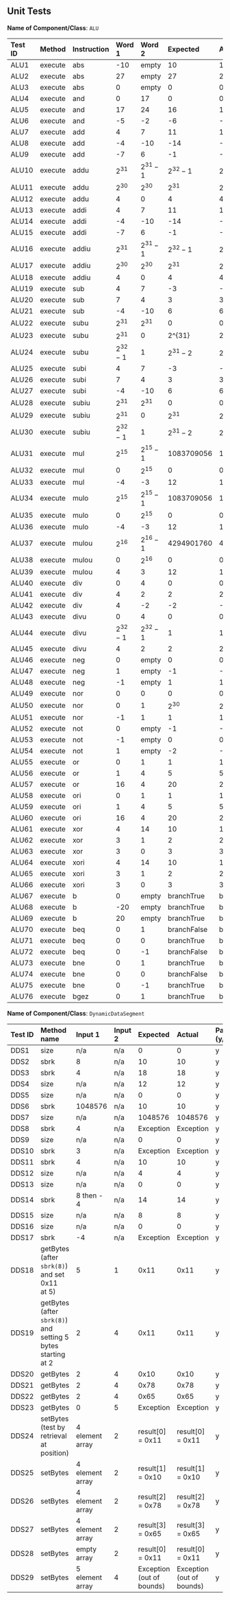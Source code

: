 ## Unit Tests ##

**Name of Component/Class**: `ALU`

| Test ID | Method  | Instruction | Word 1     | Word 2     | Expected    | Actual      | Pass (y/n) | Date tested |
|:--------|:--------|:------------|:-----------|:-----------|:------------|:------------|:-----------|:------------|
| ALU1    | execute | abs         | -10        | empty      | 10          | 10          | y          | 16/2/16     |
| ALU2    | execute | abs         | 27         | empty      | 27          | 27          | y          | 16/2/16     |
| ALU3    | execute | abs         | 0          | empty      | 0           | 0           | y          | 16/2/16     |
| ALU4    | execute | and         | 0          | 17         | 0           | 0           | y          | 16/2/16     |
| ALU5    | execute | and         | 17         | 24         | 16          | 16          | y          | 16/2/16     |
| ALU6    | execute | and         | -5         | -2         | -6          | -6          | y          | 16/2/16     |
| ALU7    | execute | add         | 4          | 7          | 11          | 11          | y          | 16/2/16     |
| ALU8    | execute | add         | -4         | -10        | -14         | -14         | y          | 16/2/16     |
| ALU9    | execute | add         | -7         | 6          | -1          | -1          | y          | 16/2/16     |
| ALU10   | execute | addu        | $2^{31}$   | $2^{31}-1$ | $2^{32}-1$  | $2^{32}-1$  | y          | 16/2/16     |
| ALU11   | execute | addu        | $2^{30}$   | $2^{30}$   | $2^{31}$    | $2^{31}$    | y          | 16/2/16     |
| ALU12   | execute | addu        | 4          | 0          | 4           | 4           | y          | 16/2/16     |
| ALU13   | execute | addi        | 4          | 7          | 11          | 11          | y          | 16/2/16     |
| ALU14   | execute | addi        | -4         | -10        | -14         | -14         | y          | 16/2/16     |
| ALU15   | execute | addi        | -7         | 6          | -1          | -1          | y          | 16/2/16     |
| ALU16   | execute | addiu       | $2^{31}$   | $2^{31}-1$ | $2^{32}-1$  | $2^{32}-1$  | y          | 16/2/16     |
| ALU17   | execute | addiu       | $2^{30}$   | $2^{30}$   | $2^{31}$    | $2^{31}$    | y          | 16/2/16     |
| ALU18   | execute | addiu       | 4          | 0          | 4           | 4           | y          | 16/2/16     |
| ALU19   | execute | sub         | 4          | 7          | -3          | -3          | y          | 16/2/16     |
| ALU20   | execute | sub         | 7          | 4          | 3           | 3           | y          | 16/2/16     |
| ALU21   | execute | sub         | -4         | -10        | 6           | 6           | y          | 16/2/16     |
| ALU22   | execute | subu        | $2^{31}$   | $2^{31}$   | 0           | 0           | y          | 16/2/16     |
| ALU23   | execute | subu        | $2^{31}$   | 0          | 2^{31}      | 2^{31}      | y          | 16/2/16     |
| ALU24   | execute | subu        | $2^{32}-1$ | 1          | $2^{31}-2$  | $2^{31}-2$  | y          | 16/2/16     |
| ALU25   | execute | subi        | 4          | 7          | -3          | -3          | y          | 16/2/16     |
| ALU26   | execute | subi        | 7          | 4          | 3           | 3           | y          | 16/2/16     |
| ALU27   | execute | subi        | -4         | -10        | 6           | 6           | y          | 16/2/16     |
| ALU28   | execute | subiu       | $2^{31}$   | $2^{31}$   | 0           | 0           | y          | 16/2/16     |
| ALU29   | execute | subiu       | $2^{31}$   | 0          | $2^{31}$    | $2^{31}$    | y          | 16/2/16     |
| ALU30   | execute | subiu       | $2^{32}-1$ | 1          | $2^{31}-2$  | $2^{31}-2$  | y          | 16/2/16     |
| ALU31   | execute | mul         | $2^{15}$   | $2^{15}-1$ | 1083709056  | 1083709056  | y          | 16/2/16     |
| ALU32   | execute | mul         | 0          | $2^{15}$   | 0           | 0           | y          | 16/2/16     |
| ALU33   | execute | mul         | -4         | -3         | 12          | 12          | y          | 16/2/16     |
| ALU34   | execute | mulo        | $2^{15}$   | $2^{15}-1$ | 1083709056  | 1083709056  | y          | 16/2/16     |
| ALU35   | execute | mulo        | 0          | $2^{15}$   | 0           | 0           | y          | 16/2/16     |
| ALU36   | execute | mulo        | -4         | -3         | 12          | 12          | y          | 16/2/16     |
| ALU37   | execute | mulou       | $2^16$     | $2^16-1$   | 4294901760  | 4294901760  | y          | 16/2/16     |
| ALU38   | execute | mulou       | 0          | $2^16$     | 0           | 0           | y          | 16/2/16     |
| ALU39   | execute | mulou       | 4          | 3          | 12          | 12          | y          | 16/2/16     |
| ALU40   | execute | div         | 0          | 4          | 0           | 0           | y          | 16/2/16     |
| ALU41   | execute | div         | 4          | 2          | 2           | 2           | y          | 16/2/16     |
| ALU42   | execute | div         | 4          | -2         | -2          | -2          | y          | 16/2/16     |
| ALU43   | execute | divu        | 0          | 4          | 0           | 0           | y          | 16/2/16     |
| ALU44   | execute | divu        | $2^{32}-1$ | $2^{32}-1$ | 1           | 1           | y          | 16/2/16     |
| ALU45   | execute | divu        | 4          | 2          | 2           | 2           | y          | 16/2/16     |
| ALU46   | execute | neg         | 0          | empty      | 0           | 0           | y          | 16/2/16     |
| ALU47   | execute | neg         | 1          | empty      | -1          | -1          | y          | 16/2/16     |
| ALU48   | execute | neg         | -1         | empty      | 1           | 1           | y          | 16/2/16     |
| ALU49   | execute | nor         | 0          | 0          | 0           | 0           | y          | 16/2/16     |
| ALU50   | execute | nor         | 0          | 1          | $2^{30}$    | $2^{30}$    | y          | 16/2/16     |
| ALU51   | execute | nor         | -1         | 1          | 1           | 1           | y          | 16/2/16     |
| ALU52   | execute | not         | 0          | empty      | -1          | -1          | y          | 16/2/16     |
| ALU53   | execute | not         | -1         | empty      | 0           | 0           | y          | 16/2/16     |
| ALU54   | execute | not         | 1          | empty      | -2          | -2          | y          | 16/2/16     |
| ALU55   | execute | or          | 0          | 1          | 1           | 1           | y          | 16/2/16     |
| ALU56   | execute | or          | 1          | 4          | 5           | 5           | y          | 16/2/16     |
| ALU57   | execute | or          | 16         | 4          | 20          | 20          | y          | 16/2/16     |
| ALU58   | execute | ori         | 0          | 1          | 1           | 1           | y          | 16/2/16     |
| ALU59   | execute | ori         | 1          | 4          | 5           | 5           | y          | 16/2/16     |
| ALU60   | execute | ori         | 16         | 4          | 20          | 20          | y          | 16/2/16     |
| ALU61   | execute | xor         | 4          | 14         | 10          | 10          | y          | 16/2/16     |
| ALU62   | execute | xor         | 3          | 1          | 2           | 2           | y          | 16/2/16     |
| ALU63   | execute | xor         | 3          | 0          | 3           | 3           | y          | 16/2/16     |
| ALU64   | execute | xori        | 4          | 14         | 10          | 10          | y          | 16/2/16     |
| ALU65   | execute | xori        | 3          | 1          | 2           | 2           | y          | 16/2/16     |
| ALU66   | execute | xori        | 3          | 0          | 3           | 3           | y          | 16/2/16     |
| ALU67   | execute | b           | 0          | empty      | branchTrue  | branchTrue  | y          | 16/2/16     |
| ALU68   | execute | b           | -20        | empty      | branchTrue  | branchTrue  | y          | 16/2/16     |
| ALU69   | execute | b           | 20         | empty      | branchTrue  | branchTrue  | y          | 16/2/16     |
| ALU70   | execute | beq         | 0          | 1          | branchFalse | branchFalse | y          | 16/2/16     |
| ALU71   | execute | beq         | 0          | 0          | branchTrue  | branchTrue  | y          | 16/2/16     |
| ALU72   | execute | beq         | 0          | -1         | branchFalse | branchFalse | y          | 16/2/16     |
| ALU73   | execute | bne         | 0          | 1          | branchTrue  | branchTrue  | y          | 16/2/16     |
| ALU74   | execute | bne         | 0          | 0          | branchFalse | branchFalse | y          | 16/2/16     |
| ALU75   | execute | bne         | 0          | -1         | branchTrue  | branchTrue  | y          | 16/2/16     |
| ALU76   | execute | bgez        | 0          | 1          | branchTrue  | branchTrue  | y          | 16/2/16     |

**Name of Component/Class**: `DynamicDataSegment`

| Test ID | Method name                                                        | Input 1         | Input 2 | Expected                        | Actual                          | Pass (y/n) | Date Tested |
|:--------|:-------------------------------------------------------------------|:----------------|:--------|:--------------------------------|:--------------------------------|:-----------|:------------|
| DDS1    | size                                                               | n/a             | n/a     | 0                               | 0                               | y          | 17/12/16    |
| DDS2    | sbrk                                                               | 8               | n/a     | 10                              | 10                              | y          | 17/12/16    |
| DDS3    | sbrk                                                               | 4               | n/a     | 18                              | 18                              | y          | 17/12/16    |
| DDS4    | size                                                               | n/a             | n/a     | 12                              | 12                              | y          | 17/12/16    |
| DDS5    | size                                                               | n/a             | n/a     | 0                               | 0                               | y          | 17/12/16    |
| DDS6    | sbrk                                                               | 1048576         | n/a     | 10                              | 10                              | y          | 17/12/16    |
| DDS7    | size                                                               | n/a             | n/a     | 1048576                         | 1048576                         | y          | 17/12/16    |
| DDS8    | sbrk                                                               | 4               | n/a     | Exception                       | Exception                       | y          | 17/12/16    |
| DDS9    | size                                                               | n/a             | n/a     | 0                               | 0                               | y          | 17/12/16    |
| DDS10   | sbrk                                                               | 3               | n/a     | Exception                       | Exception                       | y          | 17/12/16    |
| DDS11   | sbrk                                                               | 4               | n/a     | 10                              | 10                              | y          | 17/12/16    |
| DDS12   | size                                                               | n/a             | n/a     | 4                               | 4                               | y          | 17/12/16    |
| DDS13   | size                                                               | n/a             | n/a     | 0                               | 0                               | y          | 17/12/16    |
| DDS14   | sbrk                                                               | 8 then - 4      | n/a     | 14                              | 14                              | y          | 17/12/16    |
| DDS15   | size                                                               | n/a             | n/a     | 8                               | 8                               | y          | 17/12/16    |
| DDS16   | size                                                               | n/a             | n/a     | 0                               | 0                               | y          | 17/12/16    |
| DDS17   | sbrk                                                               | -4              | n/a     | Exception                       | Exception                       | y          | 17/12/16    |
| DDS18   | getBytes <br> (after `sbrk(8)`)<br/> and set 0x11 <br> at 5)       | 5               | 1       | 0x11                            | 0x11                            | y          | 17/12/16    |
| DDS19   | getBytes (after `sbrk(8)`) <br/> and setting 5 bytes starting at 2 | 2               | 4       | 0x11                            | 0x11                            | y          | 17/12/16    |
| DDS20   | getBytes                                                           | 2               | 4       | 0x10                            | 0x10                            | y          | 17/12/16    |
| DDS21   | getBytes                                                           | 2               | 4       | 0x78                            | 0x78                            | y          | 17/12/16    |
| DDS22   | getBytes                                                           | 2               | 4       | 0x65                            | 0x65                            | y          | 17/12/16    |
| DDS23   | getBytes                                                           | 0               | 5       | Exception                       | Exception                       | y          | 17/12/16    |
| DDS24   | setBytes <br> (test by retrieval<br> at position)                  | 4 element array | 2       | result[0] = 0x11                | result[0] = 0x11                | y          | 17/12/16    |
| DDS25   | setBytes                                                           | 4 element array | 2       | result[1] = 0x10                | result[1] = 0x10                | y          | 17/12/16    |
| DDS26   | setBytes                                                           | 4 element array | 2       | result[2] = 0x78                | result[2] = 0x78                | y          | 17/12/16    |
| DDS27   | setBytes                                                           | 4 element array | 2       | result[3] = 0x65                | result[3] = 0x65                | y          | 17/12/16    |
| DDS28   | setBytes                                                           | empty array     | 2       | result[0] = 0x11                | result[0] = 0x11                | y          | 17/12/16    |
| DDS29   | setBytes                                                           | 5 element array | 4       | Exception <br/> (out of bounds) | Exception <br/> (out of bounds) | y          | 17/12/16    |
